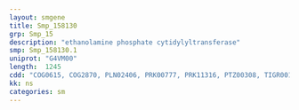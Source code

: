 ```yaml
---
layout: smgene
title: Smp_158130
grp: Smp_15
description: "ethanolamine phosphate cytidylyltransferase"
smp: Smp_158130.1
uniprot: "G4VM00"
length:  1245
cdd: "COG0615, COG2870, PLN02406, PRK00777, PRK11316, PTZ00308, TIGR00125, cd02173, cd02174, cl00015, pfam01467"
kk: ns
categories: sm
---
```

